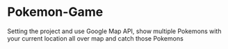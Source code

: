 # Pokemon-Game
 Setting the project and use Google Map API, show multiple Pokemons with your current location all over map and catch those Pokemons 

